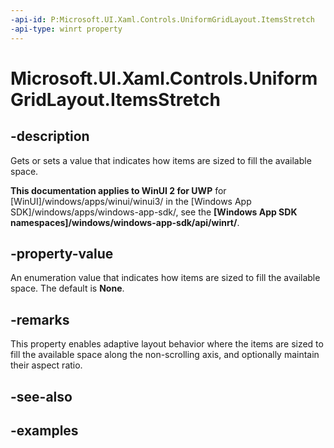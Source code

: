 ```yaml
---
-api-id: P:Microsoft.UI.Xaml.Controls.UniformGridLayout.ItemsStretch
-api-type: winrt property
---
```


# Microsoft.UI.Xaml.Controls.UniformGridLayout.ItemsStretch

<!--
public Microsoft.UI.Xaml.Controls.UniformGridLayoutItemsStretch ItemsStretch { get; set; }
-->

## -description

Gets or sets a value that indicates how items are sized to fill the available space.

**This documentation applies to WinUI 2 for UWP** for [WinUI]/windows/apps/winui/winui3/ in the [Windows App SDK]/windows/apps/windows-app-sdk/, see the **[Windows App SDK namespaces]/windows/windows-app-sdk/api/winrt/**.

## -property-value

An enumeration value that indicates how items are sized to fill the available space. The default is **None**.

## -remarks

This property enables adaptive layout behavior where the items are sized to fill the available space along the non-scrolling axis, and optionally maintain their aspect ratio. 

## -see-also

## -examples

